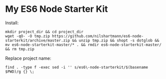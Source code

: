# My ES6 Node Starter Kit

Install:
```
mkdir project_dir && cd project_dir
wget -qO- -O tmp.zip https://github.com/nilshartmann/es6-node-starterkit/archive/master.zip && unzip tmp.zip && shopt -s dotglob && mv es6-node-starterkit-master/* . && rmdir es6-node-starterkit-master/ && rm tmp.zip
```

Replace project name:
```
find . -type f -exec sed -i '' s/es6\-node-starterkit/$(basename $PWD)/g {} \;
```
